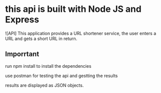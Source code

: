 # this api is built with Node JS and Express

![API] This application provides a URL shortener service,
the user enters a URL and gets a short URL in return.

## Imporrtant
run npm install 
to install the dependencies

use postman for testing the api
and gestting the results

results are displayed as JSON objects.
